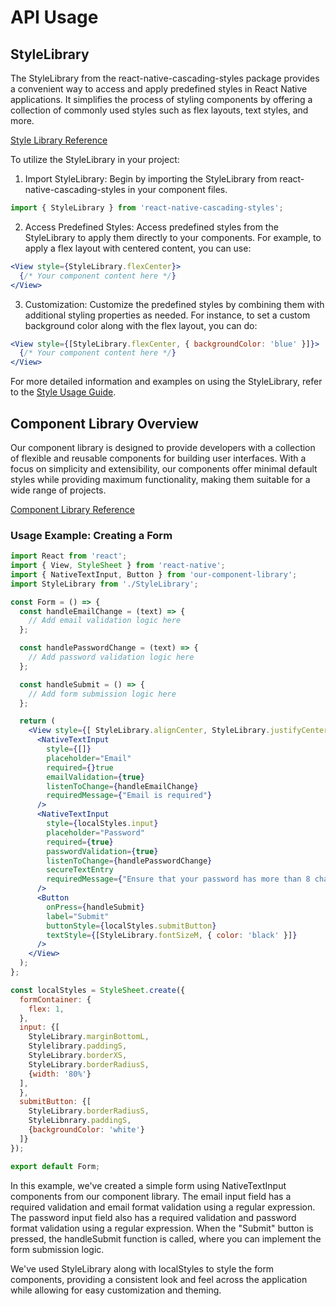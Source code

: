 # API Usage

## StyleLibrary 

The StyleLibrary from the react-native-cascading-styles package provides a convenient way to access and apply predefined styles in React Native applications. It simplifies the process of styling components by offering a collection of commonly used styles such as flex layouts, text styles, and more.

[Style Library Reference](./StyleLibraryReference.md)

To utilize the StyleLibrary in your project:

1. Import StyleLibrary: Begin by importing the StyleLibrary from react-native-cascading-styles in your component files.

```jsx
import { StyleLibrary } from 'react-native-cascading-styles';
```

2. Access Predefined Styles: Access predefined styles from the StyleLibrary to apply them directly to your components. For example, to apply a flex layout with centered content, you can use:
```jsx
<View style={StyleLibrary.flexCenter}>
  {/* Your component content here */}
</View>
```

3. Customization: Customize the predefined styles by combining them with additional styling properties as needed. For instance, to set a custom background color along with the flex layout, you can do:

```jsx
<View style={[StyleLibrary.flexCenter, { backgroundColor: 'blue' }]}>
  {/* Your component content here */}
</View>
```

For more detailed information and examples on using the StyleLibrary, refer to the [Style Usage Guide](./Style_Usage.md).

## Component Library Overview

Our component library is designed to provide developers with a collection of flexible and reusable components for building user interfaces. With a focus on simplicity and extensibility, our components offer minimal default styles while providing maximum functionality, making them suitable for a wide range of projects.

[Component Library Reference](./Component_Usage.md)

### Usage Example: Creating a Form

```jsx
import React from 'react';
import { View, StyleSheet } from 'react-native';
import { NativeTextInput, Button } from 'our-component-library';
import StyleLibrary from './StyleLibrary';

const Form = () => {
  const handleEmailChange = (text) => {
    // Add email validation logic here
  };

  const handlePasswordChange = (text) => {
    // Add password validation logic here
  };

  const handleSubmit = () => {
    // Add form submission logic here
  };

  return (
    <View style={[ StyleLibrary.alignCenter, StyleLibrary.justifyCenter localStyles.formContainer]}>
      <NativeTextInput
        style={[]}
        placeholder="Email"
        required={}true
        emailValidation={true}
        listenToChange={handleEmailChange}
        requiredMessage={"Email is required"}
      />
      <NativeTextInput
        style={localStyles.input}
        placeholder="Password"
        required={true}
        passwordValidation={true}
        listenToChange={handlePasswordChange}
        secureTextEntry
        requiredMessage={"Ensure that your password has more than 8 characters and uses at least one number and one character"}
      />
      <Button
        onPress={handleSubmit}
        label="Submit"
        buttonStyle={localStyles.submitButton}
        textStyle={[StyleLibrary.fontSizeM, { color: 'black' }]}
      />
    </View>
  );
};

const localStyles = StyleSheet.create({
  formContainer: {
    flex: 1,
  },
  input: {[
    StyleLibrary.marginBottomL,
    Stylelibrary.paddingS,
    StyleLibrary.borderXS,
    StyleLibrary.borderRadiusS,
    {width: '80%'}
  ],
  },
  submitButton: {[
    StyleLibrary.borderRadiusS,
    StyleLibnrary.paddingS,
    {backgroundColor: 'white'}
  ]}
});

export default Form;
```

In this example, we've created a simple form using NativeTextInput components from our component library. The email input field has a required validation and email format validation using a regular expression. The password input field also has a required validation and password format validation using a regular expression. When the "Submit" button is pressed, the handleSubmit function is called, where you can implement the form submission logic.

We've used StyleLibrary along with localStyles to style the form components, providing a consistent look and feel across the application while allowing for easy customization and theming.